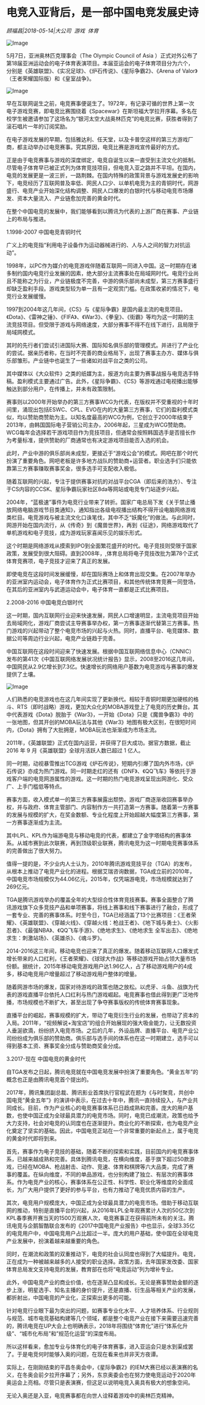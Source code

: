# 电竞入亚背后，是一部中国电竞发展史诗

*顾福昌|2018-05-14|大公司 
                                                游戏 
                                                体育*

![Image](http://p9.pstatp.com/large/pgc-image/15263165215680ca184ecab)

5月7日，亚洲奥林匹克理事会（The Olympic Council of Asia ）正式对外公布了第18届亚洲运动会的电子体育表演项目。本届亚运会的电子体育项目分为六个，分别是《英雄联盟》、《实况足球》、《炉石传说》、《星际争霸2》、《Arena of Valor》（王者荣耀国际版）和《皇室战争》。

![Image](http://p1.pstatp.com/large/pgc-image/152631629188704bdf07c29)

早在互联网诞生之前，电竞赛事便诞生了。1972年，有记录可循的世界上第一次电子游戏竞赛，即电竞比赛围绕着《Spacewar》在斯坦福大学拉开序幕。多名在校学生被邀请参加了这场名为“银河太空大战奥林匹克”的电竞比赛，获胜者得到了滚石唱片一年的订阅奖励。

在电子游戏发展的早期，包括雅达利、任天堂，以及卡普空这样的第三方游戏厂商，都主动举办过电竞赛事。究其原因，电竞比赛是游戏宣传最好的方式。

正是由于电竞赛事与游戏的深度绑定，电竞自诞生以来一直受到主流文化的抵制。尽管电子体育早已被正式列为体育竞技项目，但电竞入亚之路并不平坦。在国内，电竞的发展更是一波三折，一路荆棘。在国内特殊的政策背景与游戏发展史的影响下，电竞经历了互联网普及率低、网民人口少、以单机电竞为主的青铜时代，网游盛行、电竞产业开始深化结构调整、网民人口爆发的白银时代与移动电竞市场爆发、资本大量流入、产业链愈加完善的黄金时代。

在整个中国电竞的发展中，我们能够看到以腾讯为代表的上游厂商在赛事、产业链上的布局与推进。

1.1998-2007 中国电竞青铜时代

广义上的电竞指“利用电子设备作为运动器械进行的、人与人之间的智力对抗运动”。

1998年，以PC作为媒介的电竞游戏伴随着互联网一同进入中国。这一时期存在诸多制约国内电竞行业发展的因素，绝大部分主流赛事处在局域网时代。电竞行业尚且不能称之为行业，产业链极度不完善，中游的俱乐部尚未成型，第三方赛事盛行却缺乏盈利手段。游戏类型较为单一且有一定观赏门槛。在政策收紧的情况下，电竞行业发展缓慢。

1997到2004年这几年间，《CS》与《星际争霸》是国内最主流的电竞项目。《Dota》、《雷神之锤》、《FIFA》、《War3》、《拳皇》、《街霸》等均为这一时期的主流竞技项目。但受限于游戏与网络速度，大部分赛事不得不在线下进行，且局限于局域网模式。

其时的先行者们尝试引进国际大赛、国际知名俱乐部的管理模式。并进行了产业化的尝试。据亲历者称，在当时不完善的商业格局下，出现了赛事主办方、媒体与俱乐部雏形。产业链中也诞生了一些诸如对战平台之类的公司。

其中媒体以《大众软件》之类的纸媒为主，报道方向主要为赛事战报与电竞选手特稿。盈利模式主要通过广告。此外，《星际争霸》、《CS》等游戏通过电视播出能够触达到部分用户，在传播上，并未有政策限制。

赛事则以2000年开始举办的第三方赛事WCG为代表，在版权并不受重视的十年时间里，涌现出包括ESWC、CPL、EVO在内的大量第三方赛事，它们的盈利模式类似，均以赞助商赞助为主。以知名度最高的WCG为例，它创立于2000年结束于2013年，由韩国国际电子营销公司主办，2006年起，三星成为WCG赞助商。WCG每年会选择若干游戏项目作为竞技项目，但通常会按照韩国选手是否擅长作为考量标准，提供赞助的厂商通常也有决定游戏项目能否入选的机会。

此时，产业中游的俱乐部尚未成型，更接近于“游戏公会”的模式。网吧在那个时代扮演了重要角色。网吧老板是许多地方战队的赞助商+运营者。职业选手们只能依靠第三方赛事赚取赛事奖金，很多选手可支配收入极低。

随着互联网的兴起，专注于提供赛事对抗的对战平台CGA（即后来的浩方）、专注于CS内容的CCSK、星际争霸玩家社区8da等网站或电竞专门站逐步兴起。

2004年，“蓝极速”事件为电竞行业带来了转折。国家广电总局下发《关于禁止播放网络电脑游戏节目类通知》，通知指出各级电视播出结构不得开设电脑网络游戏类栏目。电竞游戏与被主流文化口诛笔伐，其中不乏“妖魔化”的做法。与此同时，网游开始在国内流行，从《传奇》到《魔兽世界》，再到《征途》，网络游戏取代了单机游戏和电子竞技，成为游戏玩家喜闻乐见的娱乐形式。

这个时期是网络游戏从摸索到IPO到全面繁花盛开的时代。电子竞技则受限于国家政策，发展受到很大阻碍。直到2008年，,体育总局将电子竞技改批为第78个正式体育竞赛项，电子竞技才迎来了真正的发展。

即使电竞在这段时间发展缓慢，却在国际赛场上和体育出现交集。在2007年举办的亚洲室内运动会，电子体育作为正式比赛项目，和其他传统体育竞赛一同登场，在其后的亚洲室内与武道运动会中，电子体育一直都是正式比赛项目。

2.2008-2016 中国电竞白银时代

这一时期，国内互联网行业迎来快速发展，网民人口增速明显，主流电竞项目开始去局域网化，游戏厂商尝试主导赛事举办权，第一方赛事逐渐代替第三方赛事。热门游戏的兴起带动了整个电竞市场的兴起与火热。同时，直播平台、电竞媒体、数据公司等周边行业兴起，电竞产业链趋于完善。

中国互联网在这段时间迎来了快速发展。根据中国互联网络信息中心（CNNIC）发布的第41次《中国互联网络发展状况统计报告》显示，2008至2016这几年间，中国网民从2.9亿增长到7.3亿。快速增长的网络用户基数为电竞游戏与赛事的爆发提供了土壤。

![Image](http://p3.pstatp.com/large/pgc-image/1526316291845644f6c57d0)

人们熟悉的电竞游戏也在这几年间实现了更新换代。相较于青铜时期更加硬核的格斗、RTS（即时战略）游戏，更加大众化的MOBA游戏登上了电竞的历史舞台。其中代表游戏《Dota》脱胎于《War3》，一开始《Dota》只是《魔兽争霸3》中的一张地图，但其开创的MOBA玩法与其他《War3》地图有极大区别，在很短时间内，《Dota》拥有了大批拥趸，MOBA玩法也渐渐成为市场主流。

2011年，《英雄联盟》正式在国内运营，并获得了巨大成功。据官方数据，截止2016 年 9 月《英雄联盟》全球月活跃人数已超过 1 亿人。

同一时期，动视暴雪推出TCG游戏《炉石传说》，短期内引爆了国内外市场，《炉石传说》亦成为热门游戏。同一时期走红的还有《DNF》、《QQ飞车》等依托于游戏客户端的电竞网游属性的游戏。这一时期的热门电竞游戏呈现出网游化、受众广、上手门槛低等特点。

赛事方面，收入模式单一的第三方赛事展露出颓势。游戏厂商逐渐收回赛事举办权，并与政府、体育主管部门、内容制作方一共打造第一方赛事。随着第一方赛事的发展与规模的扩大，在奖金数额、专业化程度上开始超越大幅度第三方赛事，第一方赛事逐渐成为主流。

其中LPL、KPL作为端游电竞与移动电竞的代表，都建立了金字塔结构的赛事体系。从城市赛到此次联赛，再到顶级职业联赛，腾讯电竞为这一时期电竞赛事体系的完善做出了很大努力。

值得一提的是，不少业内人士认为，2010年腾讯游戏竞技平台（TGA）的发布，从根本上推动了电竞产业化的进程。根据艾瑞咨询数据，TGA成立前的2010年，中国电竞市场规模仅为44.06亿元，2015年，仅凭端游电竞，市场规模就达到了269亿元。

TGA是腾讯游戏举办的覆盖全年的大型综合性体育竞技赛事。赛事全面整合了腾讯游戏旗下众多竞技产品和单项赛事，将线上赛事和线下赛事进行了融合，形成了一套专业、完善的赛事体系。时至今日，TGA已经涵盖了13个比赛项目：《王者荣耀》、《英雄联盟》、《穿越火线》、《穿越火线：枪战王者》、《地下城与勇士》、《火影忍者》、《最强NBA》、《QQ飞车手游》、《绝地求生》、《绝地求生 全军出击》、《绝地求生：刺激站场》、《英雄杀》、《魂斗罗》。

2014-2016这三年间，移动电竞也迎来了真正的爆发。随着移动互联网人口爆发式增长带来的人口红利，《王者荣耀》、《球球大作战》等移动游戏开始占领大量市场份额。据统计，2015年移动电竞游戏用户达1.96亿人，占了移动游戏用户的4成多，移动电竞用户增量超过了移动游戏用户整体的增量。

随着网游市场的爆发，国家对待游戏的政策也随之放松。以虎牙、斗鱼、战旗为代表的游戏直播平台依托人口红利与热门游戏崛起。电竞赛事也借此得到更广泛地传播，市场规模也不断扩大，甚至出现了争夺赛事版权的传统体育赛事现象。

直播平台的崛起，赛事规模的扩大，带动了电竞衍生行业的发展，也带动了资本的入局。2011年，“视频解说+淘宝店”的组合开始展现的强大吸金能力，让无数投资人垂涎欲滴，纷纷挤入电竞市场。之后的几年，外设品牌、直播平台、电竞产业公司纷纷成为俱乐部的赞助商。俱乐部与选手间的体系也在这一时期建立，选手可以得到基本工资、赛事奖金分成与赞助商奖金分成。

3.2017-现在 中国电竞的黄金时代

自TGA发布之日起，腾讯电竞就在中国电竞发展中扮演了重要角色。“黄金五年”的概念也正是由腾讯电竞首个提出的。

2017年，腾讯集团副总裁、腾讯影业首席执行官程武在题为《与时聚竞，共创中国电竞“黄金五年”》的演讲中表示，在过去十年中，腾讯一直持续投入，与产业共同成长。目前，作为产业核心的电竞赛事体系已日趋成熟和完善。庞大的用户基数，也使中国正成为全球最具潜力的电竞市场。同时，电竞已成潮流，政策也给予大力支持，社会对电竞的认同度也在逐渐提升。商业化的不断探索，也为电竞产业化奠定了坚实的基础。因此，中国电竞正站在一个非常重要的新起点上，属于电竞的黄金时代即将到来。

首先，赛事作为电子竞技的基础，随着不断的探索和实践，目前国内的电竞赛事体系，已越来越成熟和完善。具体到腾讯电竞，在横向维度，基于旗下超过50款游戏，已经在MOBA、枪战射击、动作、竞速、体育和棋牌等六大品类，完成了赛事的覆盖。在纵向维度，不同的单品游戏，也分别构建了独立、有层次的赛事体系。作为电竞产业的核心，赛事体系在公正性、科学性、职业化等维度的全面成长，为广大用户提供了更好的参与平台，也有力推动了电竞优质内容的生产。

其次，电竞用户规模庞大，中国正成为全球最具潜力的电竞市场。借助于移动互联网的推动，特别是直播平台的兴起，从2016年LPL全年观赛累计人次的50亿次到KPL春季赛开赛当天的1500万观赛人次，电竞赛事正在获得前所未有的关注。腾讯电竞与企鹅智酷联合发布的《2017中国电竞产业报告》中也显示，全球3.35亿的电竞用户中，中国电竞用户占比超过一半。庞大的用户基础，使中国在全球电竞产业发展中，扮演着越来越重要的角色。

同时，在潮流和政策的双重推动下，电竞的社会认同度也得到了大幅提升。电竞，正在成为一种被越来越多的人接受的职业选择。政策方面，去年国家发改委、国家体育总局发文支持电竞的发展，教育部在也将“电竞运动”列为增补专业。

此外，中国电竞产业的商业价值，也在逐渐凸显和成长。无论是赛事赞助金额的逐步上涨，明星选手、知名主播的身价提升，还是直播、衍生品等相关产业的发展，都折射出，中国电竞的产业化，正探索出更多的可能。

针对电竞行业眼下最为突出的问题，如赛事专业化水平、人才培养体系、行业规则与规范、城市电竞基础构建等几个领域，都是整个电竞产业在接下来需要迅速完善的，腾讯电竞在UP大会上也明确表示，2018年将围绕“体育化”进行“体系化升级”、“城市化布局”和”规范化运营”的深度布局。

所以这样看来，愈加专业与体育化的电子体育赛事，进入亚运会只是水到渠成罢了。于是电竞何时能够入奥的问题，在现在看来也并非天方夜谭。

实际上，在刚刚结束的平昌冬奥会中，《星际争霸2》的IEM大赛已经以表演赛的名义，在冬奥会前夕拉开序幕了；另外，东京奥委会也在努力使电竞运动于2020年奥运会上亮相。尽管只是表演赛，但这足以说明电竞入奥具有极大的想象空间。

无论入奥还是入亚，电竞赛事都在向世人诠释着游戏中的奥林匹克精神。

